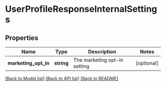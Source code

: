 # UserProfileResponseInternalSettings

## Properties
Name | Type | Description | Notes
------------ | ------------- | ------------- | -------------
**marketing_opt_in** | **string** | The marketing opt-in setting | [optional] 

[[Back to Model list]](../README.md#documentation-for-models) [[Back to API list]](../README.md#documentation-for-api-endpoints) [[Back to README]](../README.md)


